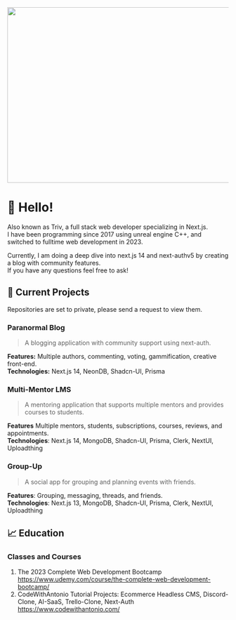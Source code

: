 
<div id="header" align="center">
  <img src="https://github.com/Triv2/Triv2/assets/126743500/54aba754-599b-4148-bb88-f16360ebe557" width="1180" height="400"/>
</div>

# :wave: Hello! 

<p>Also known as Triv, a full stack web developer specializing in Next.js. <br>
I have been programming since 2017 using unreal engine C++, and switched to fulltime web development in 2023.</p>
<p>Currently, I am doing a deep dive into next.js 14 and next-authv5 by creating a blog with community features.<br> 
  If you have any questions feel free to ask!</p>


## :file_folder: Current Projects
Repositories are set to private, please send a request to view them.

### Paranormal Blog
  >A blogging application with community support using next-auth.

  **Features:** Multiple authors, commenting, voting, gammification, creative front-end.\
  **Technologies:** Next.js 14, NeonDB, Shadcn-UI, Prisma

### Multi-Mentor LMS
  >A mentoring application that supports multiple mentors and provides courses to students.

  **Features**  Multiple mentors, students, subscriptions, courses, reviews, and appointments.\
  **Technologies**: Next.js 14, MongoDB, Shadcn-UI, Prisma, Clerk, NextUI, Uploadthing 

### Group-Up
 >A social app for grouping and planning events with friends.

  **Features**: Grouping, messaging, threads, and friends.\
  **Technologies**: Next.js 13, MongoDB, Shadcn-UI, Prisma, Clerk, NextUI, Uploadthing

## :chart_with_upwards_trend: Education

 ### Classes and Courses
   1. The 2023 Complete Web Development Bootcamp https://www.udemy.com/course/the-complete-web-development-bootcamp/
   3. CodeWithAntonio Tutorial Projects: Ecommerce Headless CMS, Discord-Clone, AI-SaaS, Trello-Clone, Next-Auth https://www.codewithantonio.com/


<!---
[![Triv's GitHub stats](https://github-readme-stats.vercel.app/api?username=Triv2)](https://github.com/Triv2/github-readme-stats)
--->


<!---
Triv2/Triv2 is a ✨ special ✨ repository because its `README.md` (this file) appears on your GitHub profile.
You can click the Preview link to take a look at your changes.
--->

